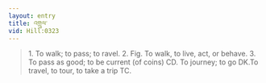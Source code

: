 ```yaml
---
layout: entry
title: འགྲུལ་
vid: Hill:0323
---
```

> 1\. To walk; to pass; to ravel\. 2\. Fig\. To walk, to live, act, or behave\. 3\. To pass as good; to be current (of coins) CD\. To journey; to go DK\.To travel, to tour, to take a trip TC\.


